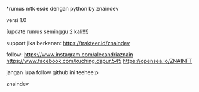 *rumus mtk esde dengan python by znaindev

versi 1.0

[update rumus seminggu 2 kali!!!]

support jika berkenan:
https://trakteer.id/znaindev

follow:
https://www.instagram.com/alexandriaznain
https://www.facebook.com/kuching.dapur.545
https://opensea.io/ZNAINFT  

jangan lupa follow github ini teehee:p

znaindev
